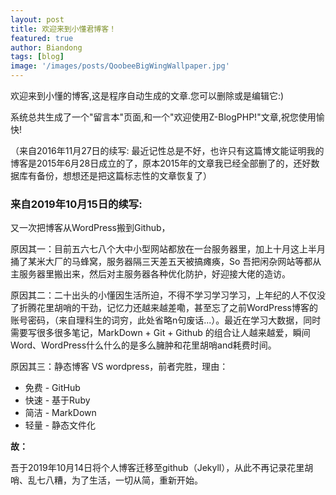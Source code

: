 ```yaml
---
layout: post
title: 欢迎来到小懂君博客！
featured: true
author: Biandong
tags: [blog]
image: '/images/posts/QoobeeBigWingWallpaper.jpg'
---
```

欢迎来到小懂的博客,这是程序自动生成的文章.您可以删除或是编辑它:)

系统总共生成了一个"留言本"页面,和一个"欢迎使用Z-BlogPHP!"文章,祝您使用愉快!

（来自2016年11月27日的续写: 最近记性总是不好，也许只有这篇博文能证明我的博客是2015年6月28日成立的了，原本2015年的文章我已经全部删了的，还好数据库有备份，想想还是把这篇标志性的文章恢复了）

### 来自2019年10月15日的续写: 

又一次把博客从WordPress搬到Github，

原因其一：目前五六七八个大中小型网站都放在一台服务器里，加上十月这上半月捅了某米大厂的马蜂窝，服务器隔三天差五天被搞瘫痪，So 吾把闲杂网站等都从主服务器里搬出来，然后对主服务器各种优化防护，好迎接大佬的造访。

原因其二：二十出头的小懂因生活所迫，不得不学习学习学习，上年纪的人不仅没了折腾花里胡哨的干劲，记忆力还越来越差嘞，甚至忘了之前WordPress博客的账号密码，（来自理科生的词穷，此处省略n句废话...）。最近在学习大数据，同时需要写很多很多笔记，MarkDown + Git + Github 的组合让人越来越爱，瞬间 Word、WordPress什么什么的是多么臃肿和花里胡哨and耗费时间。

原因其三：静态博客 VS wordpress，前者完胜，理由：

- 免费 - GitHub
- 快速 - 基于Ruby
- 简洁 - MarkDown
- 轻量 - 静态文件化

**故：**

吾于2019年10月14日将个人博客迁移至github（Jekyll），从此不再记录花里胡哨、乱七八糟，为了生活，一切从简，重新开始。